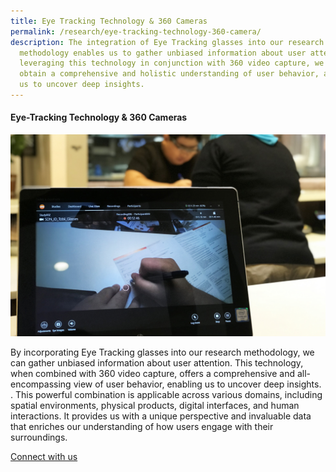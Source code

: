 ```yaml
---
title: Eye Tracking Technology & 360 Cameras
permalink: /research/eye-tracking-technology-360-camera/
description: The integration of Eye Tracking glasses into our research
  methodology enables us to gather unbiased information about user attention. By
  leveraging this technology in conjunction with 360 video capture, we can
  obtain a comprehensive and holistic understanding of user behavior, allowing
  us to uncover deep insights.
---
```

#### **Eye-Tracking Technology &amp; 360 Cameras** 

![](/images/Research/research_eye%20tracking.jpg)

By incorporating Eye Tracking glasses into our research methodology, we can gather unbiased information about user attention. This technology, when combined with 360 video capture, offers a comprehensive and all-encompassing view of user behavior, enabling us to uncover deep insights. . This powerful combination is applicable across various domains, including spatial environments, physical products, digital interfaces, and human interactions. It provides us with a unique perspective and invaluable data that enriches our understanding of how users engage with their surroundings.

<a target="_blank" href="/contact-us/">Connect with us</a>
